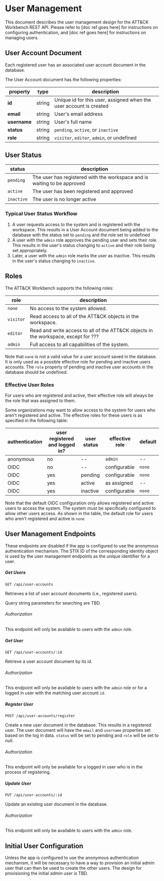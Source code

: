 # User Management

This document describes the user management design for the ATT&CK Workbench REST API.
Please refer to [doc ref goes here] for instructions on configuring authentication, and [doc ref goes here] for instructions on managing users.

## User Account Document

Each registered user has an associated user account document in the database.

The User Account document has the following properties:

| property       | type    |  description                                                       |
|----------------|---------|--------------------------------------------------------------------|
| **id**         | string  | Unique id for this user, assigned when the user account is created |
| **email**      | string  | User's email address                                               |
| **username**   | string  | User's full name                                                   |
| **status**     | string  | `pending`, `active`, or `inactive`                                 |
| **role**       | string  | `visitor`, `editor`, `admin`, or undefined                         |

## User Status

| status     | description                                                              |
|------------|--------------------------------------------------------------------------|
| `pending`  | The user has registered with the workspace and is waiting to be approved |
| `active`   | The user has been registered and approved                                |
| `inactive` | The user is no longer active                                             |

### Typical User Status Workflow

1. A user requests access to the system and is registered with the workspace. This results in a User Account document being added to the database with the status set to `pending` and the role set to undefined
2. A user with the `admin` role approves the pending user and sets their role. This results in the user's status changing to `active` and their role being set appropriately.
3. Later, a user with the `admin` role marks the user as inactive. This results in the user's status changing to `inactive`.

## Roles
The ATT&CK Workbench supports the following roles:

| role      | description                                                                         |
|-----------|-------------------------------------------------------------------------------------|
| `none`    | No access to the system allowed.                                                    |
| `visitor` | Read access to all of the ATT&CK objects in the workspace.                          |
| `editor`  | Read and write access to all of the ATT&CK objects in the workspace, except for ??? |
| `admin`   | Full access to all capabilities of the system.                                      |

Note that `none` is not a valid value for a user account saved in the database.
It is only used as a possible effective role for pending and inactive users accounts.
The `role` property of pending and inactive user accounts in the database should be undefined.

### Effective User Roles

For users who are registered and active, their effective role will always be the role that was assigned to them.

Some organizations may want to allow access to the system for users who aren't registered and active.
The effective roles for these users is as specified in the following table:

| authentication | user registered and logged in? | user status | effective role  | default |
|----------------|--------------------------------|-------------|-----------------|---------|
| anonymous      | no                             | --          | `admin`         | --      |
| OIDC           | no                             | --          | configurable    | `none`  |
| OIDC           | yes                            | pending     | configurable    | `none`  |
| OIDC           | yes                            | active      | as assigned     | --      |
| OIDC           | yes                            | inactive    | configurable    | `none`  |

Note that the default OIDC configuration only allows registered and active users to access the system.
The system must be specifically configured to allow other users access.
As shown in the table, the default role for users who aren't registered and active is `none`

## User Management Endpoints

These endpoints are disabled if the app is configured to use the anonymous authentication mechanism.
The STIX ID of the corresponding identity object is used by the user management endpoints as the unique identifier for a user.

##### Get Users
```
GET /api/user-accounts
```

Retrieves a list of user account documents (i.e., registered users).

Query string parameters for searching are TBD.

###### Authorization

This endpoint will only be available to users with the `admin` role.

##### Get User
```
GET /api/user-accounts/:id
```

Retrieve a user account document by its id.

###### Authorization

This endpoint will only be available to users with the `admin` role or for a logged in user with the matching user account `id`.

##### Register User
```
POST /api/user-accounts/register
```

Create a new user document in the database.
This results in a registered user.
The user document will have the `email` and `username` properties set based on the log in data.
`status` will be set to pending and `role` will be set to null.

###### Authorization

This endpoint will only be available for a logged in user who is in the process of registering.

##### Update User
```
PUT /api/user-accounts/:id
```

Update an existing user document in the database. 

###### Authorization

This endpoint will only be available to users with the `admin` role.

## Initial User Configuration

Unless the app is configured to use the anonymous authentication mechanism,
it will be necessary to have a way to provision an initial admin user that can then be used to create the other users.
The design for provisioning the initial admin user is TBD.
